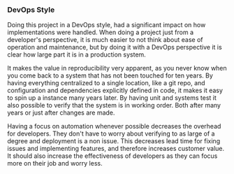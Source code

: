 ### DevOps Style

<!--- Reflect on and describe the 'devops' style of your work. What did you do differently to previous development projects, and how did it work? --->

Doing this project in a DevOps style, had a significant impact on how implementations were handled. When doing a project just from a developer's perspective, it is much easier to not think about ease of operation and maintenance, but by doing it with a DevOps perspective it is clear how large part it is in a production system. 

It makes the value in reproducibility very apparent, as you never know when you come back to a system that has not been touched for ten years. By having everything centralized to a single location, like a git repo, and configuration and dependencies explicitly defined in code, it makes it easy to spin up a instance many years later. 
By having unit and systems test it also possible to verify that the system is in working order. Both after many years or just after changes are made. 

Having a focus on automation whenever possible decreases the overhead for developers. They don't have to worry about verifying to as large of a degree and deployment is a non issue. This decreases lead time for fixing issues and implementing features, and therefore increases customer value. It should also increase the effectiveness of developers as they can focus more on their job and worry less.